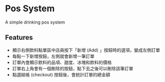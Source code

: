 # Pos System
A simple drinking pos system

## Features
- 顯示右側飲料點單區中店員按下「新增 (Add) 」按鈕時的選項，變成左側訂單
- 每點一下新增按鈕，左側就會新增一筆訂單
- 訂單內會顯示飲料的品項、甜度、冰塊和飲料的價格
- 訂單右上角會有一個刪除的按鈕，點下去之後可以刪除該筆訂單
- 點選結帳 (checkout) 按鈕後，會統計訂單的總金額